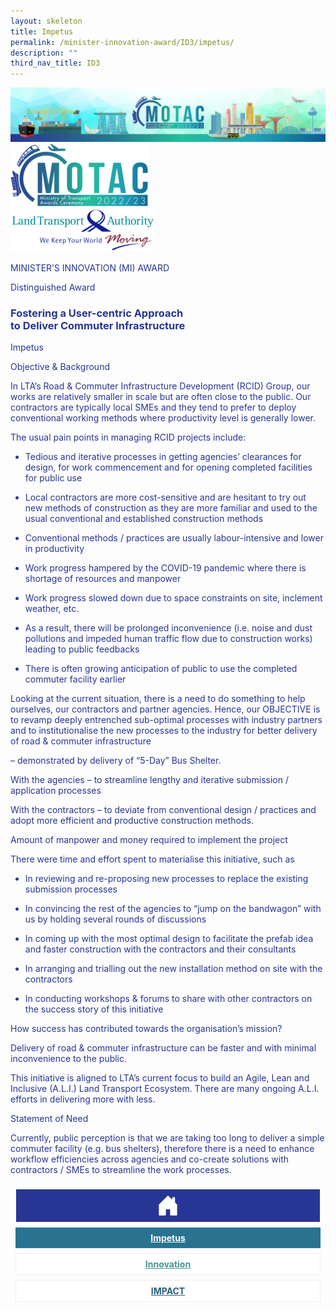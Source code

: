 ```yaml
---
layout: skeleton
title: Impetus
permalink: /minister-innovation-award/ID3/impetus/
description: ""
third_nav_title: ID3
---
```

<style type="text/css">
  .text-pri {
    color: #273592;
  }

  .nav-tabs {
    border-bottom: none !important;
    overflow: hidden !important;
  }

  .nav-link {
    margin: 8px !important;
    border-radius: 0px !important;
    font-weight: 700 !important;
    padding: 0.5rem 2.8rem !important;
  }

  .link-home {
    border: 1px solid #eee !important;
    color: #fff !important;
    background: rgb(39, 54, 149) !important;
    display: flex;
    justify-content: center;
    align-items: center;
  }

  .link-project {
    border: 1px solid #eee !important;
    color: rgb(83, 114, 122) !important;
    background-color: #fff !important;
    display: flex;
    justify-content: center;
    align-items: center;
  }

  .link-project.active {
    border: none !important;
    color: #fff !important;
    background: rgb(41, 115, 144) !important;
  }

  .link-solution {
    border: 1px solid #eee !important;
    color: rgb(69, 148, 145) !important;
    background-color: #fff !important;
    display: flex;
    justify-content: center;
    align-items: center;
  }

  .link-solution.active {
    border: none !important;
    color: #fff !important;
    background: rgb(34, 155, 189) !important;
  }

  .link-impact {
    border: 1px solid #eee !important;
    color: rgb(41, 95, 120) !important;
    background-color: #fff !important;
    display: flex;
    justify-content: center;
    align-items: center;
  }

  .link-impact.active {
    border: none !important;
    color: #fff !important;
    background: rgb(10, 91, 142) !important;
  }
</style>
<img src="/images/hero.png" class="img-fluid"  alt="hero"/>
<div class="container-fluid py-5 card-bg text-pri my-5">
  <div class="row">
    <div class="col-sm-12 pt-4 pb-3 text-center">
      <img src="/images/Logos/MOTAC_header.png" alt="motac logo" class="img-fluid" />
    </div>
  </div>
  <div class="row border border-4 border-info">
    <div class="col-sm-4 py-3 text-center d-flex flex-column align-items-center justify-content-center">
      <img src="/images/Logos/LTA.png" class="img-fluid" alt="LTA.png" />
    </div>
    <div class="col-sm-8 py-3 text-center bg-primary d-flex justify-content-center flex-column aligin-items-center">
      <p class="mb-1 text-light font-weight-bold raleway-font"> MINISTER’S INNOVATION (MI) AWARD </p>
      <p class="mb-0 distinguished-award">Distinguished Award</p>
    </div>
  </div>
  <div class="row">
    <div class="col-12 py-3">
      <h3 class="text-center font-weight-bold"> Fostering a User-centric Approach <br /> to Deliver Commuter Infrastructure </h3>
    </div>
    <div class="col-sm-12 text-center py-2 my-2 bg-heading">
      <p class="mb-0 h3 font-weight-bold text-uppercase text-light"> Impetus </p>
    </div>
    <div class="col-sm-12">
      <div class="row">
        <div class="col-sm-12 py-2">
          <p class="text-pri text-decoration-underline font-weight-bold"> Objective & Background </p>
          <p class="text-pri"> In LTA’s Road & Commuter Infrastructure Development (RCID) Group, our works are relatively smaller in scale but are often close to the public. Our contractors are typically local SMEs and they tend to prefer to deploy conventional working methods where productivity level is generally lower. </p>
          <p class="text-pri"> The usual pain points in managing RCID projects include: </p>
          <ul class="text-pri">
            <li>
              <p>
                <span class="font-weight-bold">Tedious and iterative processes</span> in getting agencies’ clearances for design, for work commencement and for opening completed facilities for public use
              </p>
            </li>
            <li>
              <p> Local contractors are <span class="font-weight-bold">more cost-sensitive</span> and are <span class="font-weight-bold">hesitant</span> to try out new methods of construction as they are more familiar and used to the usual conventional and established construction methods </p>
            </li>
            <li>
              <p>
                <span class="font-weight-bold">Conventional methods</span> / practices are usually <span class="font-weight-bold">labour-intensive and lower in productivity</span>
              </p>
            </li>
            <li>
              <p> Work progress hampered by the COVID-19 pandemic where there is <span class="font-weight-bold">shortage of resources and manpower</span>
              </p>
            </li>
            <li>
              <p> Work progress slowed down <span class="font-weight-bold">due to space constraints on site, inclement weather</span>, etc. </p>
            </li>
            <li>
              <p> As a result, there will <span class="font-weight-bold">be prolonged inconvenience</span> (i.e. noise and dust pollutions and impeded human traffic flow due to construction works) leading to <span class="font-weight-bold">public feedbacks</span>
              </p>
            </li>
            <li>
              <p> There is often <span class="font-weight-bold">growing anticipation of public</span> to use the completed commuter facility earlier </p>
            </li>
          </ul>
          <p class="text-pri"> Looking at the current situation, there is a need to do something to help ourselves, our contractors and partner agencies. Hence, our <span class="font-weight-bold">OBJECTIVE</span> is to revamp deeply entrenched sub-optimal processes with industry partners and to institutionalise the new processes to the industry for better delivery of road & commuter infrastructure </p>
          <p class="text-pri"> – <span class="font-weight-bold font-italic">demonstrated by delivery of “5-Day” Bus Shelter.</span>
          </p>
          <p class="text-pri"> With the agencies – to streamline lengthy and iterative submission / application processes </p>
          <p class="text-pri"> With the contractors – to deviate from conventional design / practices and adopt more efficient and productive construction methods. </p>
        </div>
        <div class="col-sm-12 py-2">
          <p class="text-pri text-decoration-underline font-weight-bold"> Amount of manpower and money required to implement the project </p>
          <p class="text-pri"> There were time and effort spent to materialise this initiative, such as </p>
          <ul class="text-pri">
            <li>
              <p> In reviewing and re-proposing new processes to replace the existing submission processes </p>
            </li>
            <li>
              <p> In convincing the rest of the agencies to “jump on the bandwagon” with us by holding several rounds of discussions </p>
            </li>
            <li>
              <p> In coming up with the most optimal design to facilitate the prefab idea and faster construction with the contractors and their consultants </p>
            </li>
            <li>
              <p> In arranging and trialling out the new installation method on site with the contractors </p>
            </li>
            <li>
              <p> In conducting workshops & forums to share with other contractors on the success story of this initiative </p>
            </li>
          </ul>
        </div>
        <div class="col-sm-12 py-2">
          <p class="text-pri text-decoration-underline font-weight-bold"> How success has contributed towards the organisation’s mission? </p>
          <p class="text-pri"> Delivery of road & commuter infrastructure can be faster and with minimal inconvenience to the public. </p>
          <p class="text-pri"> This initiative is aligned to LTA’s current focus to build an Agile, Lean and Inclusive (A.L.I.) Land Transport Ecosystem. There are many ongoing A.L.I. efforts in delivering more with less. </p>
        </div>
      </div>
    </div>
  </div>
  <div class="row">
    <div class="col-sm-12 text-center py-2 my-2 bg-heading">
      <p class="mb-0 h3 font-weight-bold text-light text-uppercase"> Statement of Need </p>
    </div>
    <div class="col-sm-12 py-2">
      <p class="mb-0 font-weight-bold text-pri"> Currently, public perception is that we are taking too long to deliver a simple commuter facility (e.g. bus shelters), therefore there is a need to enhance workflow efficiencies across agencies and co-create solutions with contractors / SMEs to streamline the work processes. </p>
    </div>
  </div>
  <nav>
    <div class="nav nav-tabs nav-fill" id="nav-tab" role="tablist">
      <a class="nav-link text-uppercase link-home text-decoration-none" id="nav-home-tab" href="/minister-innovation-award/ID3/home/">
        <svg xmlns="http://www.w3.org/2000/svg" width="36" height="36" fill="currentColor" class="bi bi-house-door-fill" viewBox="0 0 16 16">
          <path d="M6.5 14.5v-3.505c0-.245.25-.495.5-.495h2c.25 0 .5.25.5.5v3.5a.5.5 0 0 0 .5.5h4a.5.5 0 0 0 .5-.5v-7a.5.5 0 0 0-.146-.354L13 5.793V2.5a.5.5 0 0 0-.5-.5h-1a.5.5 0 0 0-.5.5v1.293L8.354 1.146a.5.5 0 0 0-.708 0l-6 6A.5.5 0 0 0 1.5 7.5v7a.5.5 0 0 0 .5.5h4a.5.5 0 0 0 .5-.5Z" />
        </svg>
      </a>
      <a class="nav-link active link-project text-decoration-none" id="nav-project-tab" href="/minister-innovation-award/ID3/impetus/"> Impetus </a>
      <a class="nav-link link-solution text-decoration-none" id="nav-solution-tab" href="/minister-innovation-award/ID3/innovation/"> Innovation</a>
      <a class="nav-link link-impact text-decoration-none" id="nav-impact-tab" href="/minister-innovation-award/ID3/impact/"> IMPACT​</a>
    </div>
  </nav>
</div>